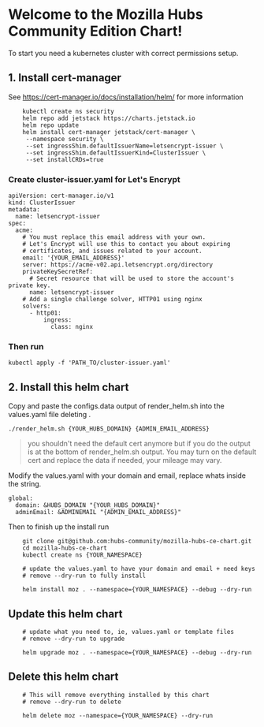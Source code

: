 # Welcome to the Mozilla Hubs Community Edition Chart!

To start you need a kubernetes cluster with correct permissions setup.

## 1. Install cert-manager 
See https://cert-manager.io/docs/installation/helm/ for more information

```
    kubectl create ns security
    helm repo add jetstack https://charts.jetstack.io
    helm repo update
    helm install cert-manager jetstack/cert-manager \
     --namespace security \
     --set ingressShim.defaultIssuerName=letsencrypt-issuer \
     --set ingressShim.defaultIssuerKind=ClusterIssuer \
     --set installCRDs=true
```

### Create cluster-issuer.yaml for Let's Encrypt
```
apiVersion: cert-manager.io/v1
kind: ClusterIssuer
metadata:
  name: letsencrypt-issuer
spec:
  acme:
    # You must replace this email address with your own.
    # Let's Encrypt will use this to contact you about expiring
    # certificates, and issues related to your account.
    email: '{YOUR_EMAIL_ADDRESS}'
    server: https://acme-v02.api.letsencrypt.org/directory
    privateKeySecretRef:
      # Secret resource that will be used to store the account's private key.
      name: letsencrypt-issuer
    # Add a single challenge solver, HTTP01 using nginx
    solvers:
      - http01:
          ingress:
            class: nginx
```

### Then run
```
kubectl apply -f 'PATH_TO/cluster-issuer.yaml'
```

## 2. Install this helm chart

Copy and paste the configs.data output of render_helm.sh into the values.yaml file deleting .
```
./render_helm.sh {YOUR_HUBS_DOMAIN} {ADMIN_EMAIL_ADDRESS}
```
> you shouldn't need the default cert anymore but if you do the output is at the bottom of render_helm.sh output. You may turn on the default cert and replace the data if needed, your mileage may vary. 

Modify the values.yaml with your domain and email, replace whats inside the string.

```
global:
  domain: &HUBS_DOMAIN "{YOUR_HUBS_DOMAIN}"
  adminEmail: &ADMINEMAIL "{ADMIN_EMAIL_ADDRESS}"
```

Then to finish up the install run

```
    git clone git@github.com:hubs-community/mozilla-hubs-ce-chart.git
    cd mozilla-hubs-ce-chart
    kubectl create ns {YOUR_NAMESPACE}
    
    # update the values.yaml to have your domain and email + need keys
    # remove --dry-run to fully install
    
    helm install moz . --namespace={YOUR_NAMESPACE} --debug --dry-run
```

## Update this helm chart

```
    # update what you need to, ie, values.yaml or template files
    # remove --dry-run to upgrade

    helm upgrade moz . --namespace={YOUR_NAMESPACE} --debug --dry-run
```

## Delete this helm chart

```
    # This will remove everything installed by this chart
    # remove --dry-run to delete

    helm delete moz --namespace={YOUR_NAMESPACE} --dry-run
```

